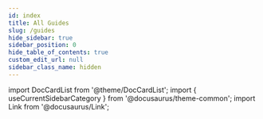 ```yaml
---
id: index
title: All Guides
slug: /guides
hide_sidebar: true
sidebar_position: 0
hide_table_of_contents: true
custom_edit_url: null
sidebar_class_name: hidden
---
```


import DocCardList from '@theme/DocCardList';
import { useCurrentSidebarCategory } from '@docusaurus/theme-common';
import Link from '@docusaurus/Link';


<DocCardList items={useCurrentSidebarCategory().items} />
